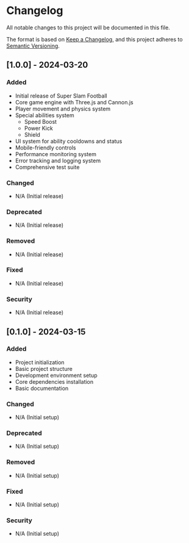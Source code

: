 # Changelog

All notable changes to this project will be documented in this file.

The format is based on [Keep a Changelog](https://keepachangelog.com/en/1.0.0/),
and this project adheres to [Semantic Versioning](https://semver.org/spec/v2.0.0.html).

## [1.0.0] - 2024-03-20

### Added
- Initial release of Super Slam Football
- Core game engine with Three.js and Cannon.js
- Player movement and physics system
- Special abilities system
  - Speed Boost
  - Power Kick
  - Shield
- UI system for ability cooldowns and status
- Mobile-friendly controls
- Performance monitoring system
- Error tracking and logging system
- Comprehensive test suite

### Changed
- N/A (Initial release)

### Deprecated
- N/A (Initial release)

### Removed
- N/A (Initial release)

### Fixed
- N/A (Initial release)

### Security
- N/A (Initial release)

## [0.1.0] - 2024-03-15

### Added
- Project initialization
- Basic project structure
- Development environment setup
- Core dependencies installation
- Basic documentation

### Changed
- N/A (Initial setup)

### Deprecated
- N/A (Initial setup)

### Removed
- N/A (Initial setup)

### Fixed
- N/A (Initial setup)

### Security
- N/A (Initial setup) 